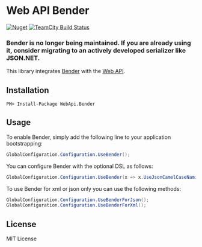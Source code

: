 Web API Bender
=============

[![Nuget](http://img.shields.io/nuget/v/WebApi.Bender.svg?style=flat)](http://www.nuget.org/packages/WebApi.Bender/) [![TeamCity Build Status](https://img.shields.io/teamcity/http/build.mikeobrien.net/s/webapibender.svg?style=flat)](http://build.mikeobrien.net/viewType.html?buildTypeId=webapibender&guest=1)

### Bender is no longer being maintained. If you are already using it, consider migrating to an actively developed serializer like JSON.NET.

This library integrates [Bender](https://github.com/mikeobrien/Bender) with the [Web API](http://www.asp.net/web-api). 

Installation
------------

    PM> Install-Package WebApi.Bender  

Usage
------------

To enable Bender, simply add the following line to your application bootstrapping:

```csharp
GlobalConfiguration.Configuration.UseBender();
```

You can configure Bender with the optional DSL as follows:

```csharp
GlobalConfiguration.Configuration.UseBender(x => x.UseJsonCamelCaseNaming());
```

To use Bender for xml or json only you can use the following methods:

```csharp
GlobalConfiguration.Configuration.UseBenderForJson();
GlobalConfiguration.Configuration.UseBenderForXml();
```

License
------------

MIT License